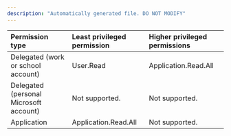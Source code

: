 ```yaml
---
description: "Automatically generated file. DO NOT MODIFY"
---
```


|Permission type|Least privileged permission|Higher privileged permissions|
|:---|:---|:---|
|Delegated (work or school account)|User.Read|Application.Read.All|
|Delegated (personal Microsoft account)|Not supported.|Not supported.|
|Application|Application.Read.All|Not supported.|

